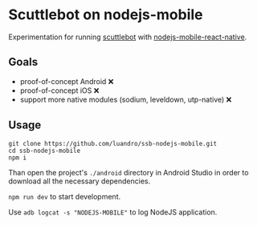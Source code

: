 # Scuttlebot on nodejs-mobile

Experimentation for running [scuttlebot](https://github.com/ssbc/scuttlebot) with [nodejs-mobile-react-native](https://github.com/janeasystems/nodejs-mobile-react-native).

## Goals

- proof-of-concept Android :x:
- proof-of-concept iOS :x:
- support more native modules (sodium, leveldown, utp-native) :x:

## Usage
```
git clone https://github.com/luandro/ssb-nodejs-mobile.git
cd ssb-nodejs-mobile
npm i
```

Than open the project's `./android` directory in Android Studio in order to download all the necessary dependencies.

`npm run dev` to start development.

Use `adb logcat -s "NODEJS-MOBILE"` to log NodeJS application.